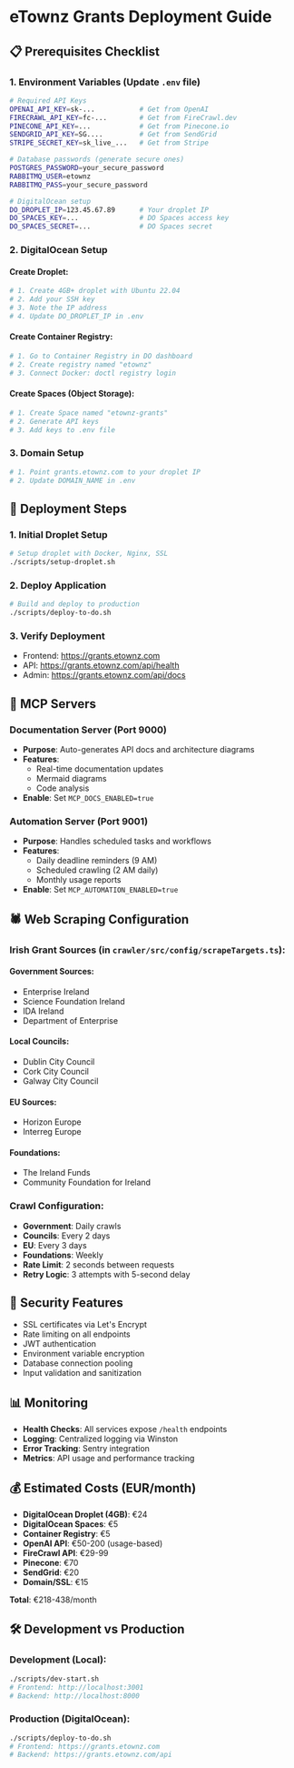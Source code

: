 # eTownz Grants Deployment Guide

## 📋 Prerequisites Checklist

### 1. Environment Variables (Update `.env` file)
```bash
# Required API Keys
OPENAI_API_KEY=sk-...           # Get from OpenAI
FIRECRAWL_API_KEY=fc-...        # Get from FireCrawl.dev
PINECONE_API_KEY=...            # Get from Pinecone.io
SENDGRID_API_KEY=SG....         # Get from SendGrid
STRIPE_SECRET_KEY=sk_live_...   # Get from Stripe

# Database passwords (generate secure ones)
POSTGRES_PASSWORD=your_secure_password
RABBITMQ_USER=etownz
RABBITMQ_PASS=your_secure_password

# DigitalOcean setup
DO_DROPLET_IP=123.45.67.89      # Your droplet IP
DO_SPACES_KEY=...               # DO Spaces access key
DO_SPACES_SECRET=...            # DO Spaces secret
```

### 2. DigitalOcean Setup

#### Create Droplet:
```bash
# 1. Create 4GB+ droplet with Ubuntu 22.04
# 2. Add your SSH key
# 3. Note the IP address
# 4. Update DO_DROPLET_IP in .env
```

#### Create Container Registry:
```bash
# 1. Go to Container Registry in DO dashboard
# 2. Create registry named "etownz"
# 3. Connect Docker: doctl registry login
```

#### Create Spaces (Object Storage):
```bash
# 1. Create Space named "etownz-grants"
# 2. Generate API keys
# 3. Add keys to .env file
```

### 3. Domain Setup
```bash
# 1. Point grants.etownz.com to your droplet IP
# 2. Update DOMAIN_NAME in .env
```

## 🚀 Deployment Steps

### 1. Initial Droplet Setup
```bash
# Setup droplet with Docker, Nginx, SSL
./scripts/setup-droplet.sh
```

### 2. Deploy Application
```bash
# Build and deploy to production
./scripts/deploy-to-do.sh
```

### 3. Verify Deployment
- Frontend: https://grants.etownz.com
- API: https://grants.etownz.com/api/health
- Admin: https://grants.etownz.com/api/docs

## 🤖 MCP Servers

### Documentation Server (Port 9000)
- **Purpose**: Auto-generates API docs and architecture diagrams
- **Features**: 
  - Real-time documentation updates
  - Mermaid diagrams
  - Code analysis
- **Enable**: Set `MCP_DOCS_ENABLED=true`

### Automation Server (Port 9001) 
- **Purpose**: Handles scheduled tasks and workflows
- **Features**:
  - Daily deadline reminders (9 AM)
  - Scheduled crawling (2 AM daily)
  - Monthly usage reports
- **Enable**: Set `MCP_AUTOMATION_ENABLED=true`

## 🕷️ Web Scraping Configuration

### Irish Grant Sources (in `crawler/src/config/scrapeTargets.ts`):

#### Government Sources:
- Enterprise Ireland
- Science Foundation Ireland  
- IDA Ireland
- Department of Enterprise

#### Local Councils:
- Dublin City Council
- Cork City Council
- Galway City Council

#### EU Sources:
- Horizon Europe
- Interreg Europe

#### Foundations:
- The Ireland Funds
- Community Foundation for Ireland

### Crawl Configuration:
- **Government**: Daily crawls
- **Councils**: Every 2 days
- **EU**: Every 3 days  
- **Foundations**: Weekly
- **Rate Limit**: 2 seconds between requests
- **Retry Logic**: 3 attempts with 5-second delay

## 🔐 Security Features

- SSL certificates via Let's Encrypt
- Rate limiting on all endpoints
- JWT authentication
- Environment variable encryption
- Database connection pooling
- Input validation and sanitization

## 📊 Monitoring

- **Health Checks**: All services expose `/health` endpoints
- **Logging**: Centralized logging via Winston
- **Error Tracking**: Sentry integration
- **Metrics**: API usage and performance tracking

## 💰 Estimated Costs (EUR/month)

- **DigitalOcean Droplet (4GB)**: €24
- **DigitalOcean Spaces**: €5
- **Container Registry**: €5
- **OpenAI API**: €50-200 (usage-based)
- **FireCrawl API**: €29-99
- **Pinecone**: €70
- **SendGrid**: €20
- **Domain/SSL**: €15

**Total**: €218-438/month

## 🛠️ Development vs Production

### Development (Local):
```bash
./scripts/dev-start.sh
# Frontend: http://localhost:3001
# Backend: http://localhost:8000
```

### Production (DigitalOcean):
```bash
./scripts/deploy-to-do.sh  
# Frontend: https://grants.etownz.com
# Backend: https://grants.etownz.com/api
```